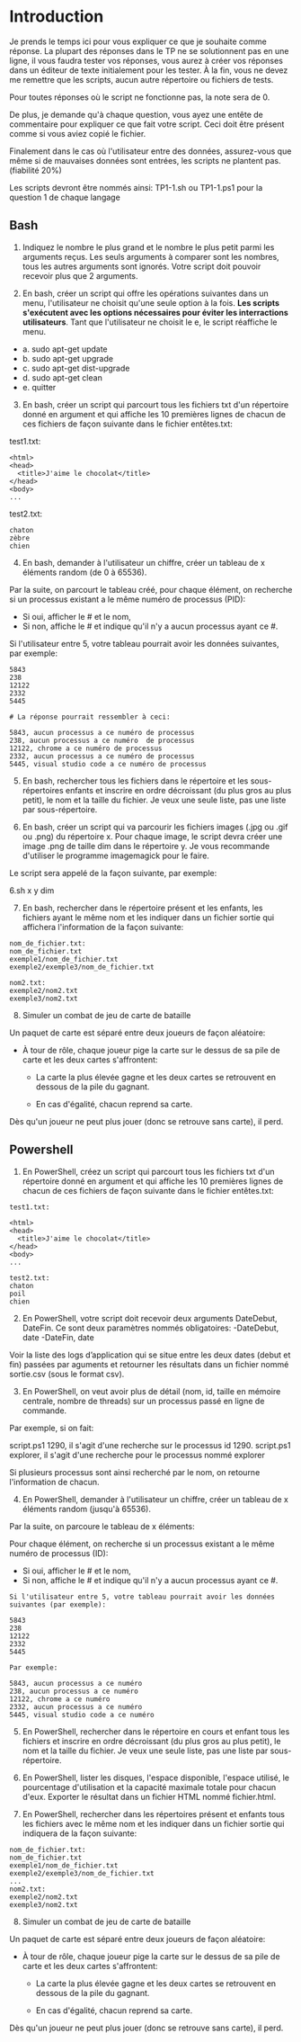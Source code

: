 # Introduction

Je prends le temps ici pour vous expliquer ce que je souhaite comme réponse. La plupart des réponses dans le TP ne se solutionnent pas en une ligne, il vous faudra tester vos réponses, vous aurez à créer vos réponses dans un éditeur de texte initialement pour les tester. À la fin, vous ne devez me remettre que les scripts, aucun autre répertoire ou fichiers de tests.

Pour toutes réponses où le script ne fonctionne pas, la note sera de 0.

De plus, je demande qu'à chaque question, vous ayez une entête de commentaire pour expliquer ce que fait votre script. Ceci doit être présent comme si vous aviez copié le fichier.

Finalement dans le cas où l'utilisateur entre des données, assurez-vous que même si de mauvaises données sont entrées, les scripts ne plantent pas. (fiabilité 20%)

Les scripts devront être nommés ainsi: TP1-1.sh ou TP1-1.ps1 pour la question 1 de chaque langage

## Bash

1.  Indiquez le nombre le plus grand et le nombre le plus petit parmi les arguments reçus. Les seuls arguments à comparer sont les nombres, tous les autres arguments sont ignorés. Votre script doit pouvoir recevoir plus que 2 arguments. 

2. En bash, créer un script qui offre les opérations suivantes dans un menu, l'utilisateur ne choisit qu'une seule option à la fois. **Les scripts s'exécutent avec les options nécessaires pour éviter les interractions utilisateurs**. Tant que l'utilisateur ne choisit le e, le script réaffiche le menu.

  - a. sudo apt-get update
  - b. sudo apt-get upgrade
  - c. sudo apt-get dist-upgrade
  - d. sudo apt-get clean
  - e. quitter
 
3. En bash, créer un script qui parcourt tous les fichiers txt d'un répertoire donné en argument et qui affiche les 10 premières lignes de chacun de ces fichiers de façon suivante dans le fichier entêtes.txt:

test1.txt:
```
<html>
<head>
  <title>J'aime le chocolat</title>
</head>
<body>
...
```
 
test2.txt:
```
chaton
zèbre
chien
```

4. En bash, demander à l'utilisateur un chiffre, créer un tableau de x éléments random (de 0 à 65536). 
 
Par la suite, on parcourt le tableau créé, pour chaque élément, on recherche si un processus existant a le même numéro de processus (PID):
- Si oui, afficher le # et le nom, 
- Si non, affiche le # et indique qu'il n'y a aucun processus ayant ce #.

Si l'utilisateur entre 5, votre tableau pourrait avoir les données suivantes, par exemple:

```
5843
238
12122
2332
5445

# La réponse pourrait ressembler à ceci:

5843, aucun processus a ce numéro de processus
238, aucun processus a ce numéro  de processus
12122, chrome a ce numéro de processus
2332, aucun processus a ce numéro de processus
5445, visual studio code a ce numéro de processus
```
 
5. En bash, rechercher tous les fichiers dans le répertoire et les sous-répertoires enfants  et inscrire en ordre décroissant (du plus gros au plus petit), le nom et la taille du fichier. Je veux une seule liste, pas une liste par sous-répertoire.

6. En bash, créer un script qui va parcourir les fichiers images (.jpg ou .gif ou .png) du répertoire x. Pour chaque image, le script devra créer une image .png de taille dim dans le répertoire y. Je vous recommande d'utiliser le programme imagemagick pour le faire.

Le script sera appelé de la façon suivante, par exemple: 

6.sh x y dim
 
7. En bash, rechercher dans le répertoire présent et les enfants, les fichiers ayant le même nom et les indiquer dans un fichier sortie qui affichera l'information de la façon suivante:

```
nom_de_fichier.txt:
nom_de_fichier.txt
exemple1/nom_de_fichier.txt
exemple2/exemple3/nom_de_fichier.txt

nom2.txt:
exemple2/nom2.txt
exemple3/nom2.txt
```
 
8. Simuler un combat de jeu de carte de bataille

Un paquet de carte est séparé entre deux joueurs de façon aléatoire:
  
- À tour de rôle, chaque joueur pige la carte sur le dessus de sa pile de carte et les deux cartes s'affrontent:

  - La carte la plus élevée gagne et les deux cartes se 
  retrouvent en dessous de la pile du gagnant.

  - En cas d'égalité, chacun reprend sa carte.

Dès qu'un joueur ne peut plus jouer (donc se retrouve sans carte), il perd.

 ## Powershell

 1. En PowerShell, créez un script qui parcourt tous les fichiers txt d'un répertoire donné en argument et qui affiche les 10 premières lignes de chacun de ces fichiers de façon suivante dans le fichier entêtes.txt:

```
test1.txt:

<html>
<head>
  <title>J'aime le chocolat</title>
</head>
<body>
...
 
test2.txt:
chaton
poil
chien
```

2. En PowerShell, votre script doit recevoir deux arguments DateDebut, DateFin. Ce sont deux paramètres nommés obligatoires:
-DateDebut, date
-DateFin, date 
 
Voir la liste des logs d’application qui se situe entre les deux dates (debut et fin) passées par aguments et retourner les résultats dans un fichier nommé sortie.csv (sous le format csv).

3. En PowerShell, on veut avoir plus de détail (nom, id, taille en mémoire centrale, nombre de threads) sur un processus passé en ligne de commande.
 
Par exemple, si on fait:
 
script.ps1 1290, il s'agit d'une recherche sur le processus id 1290.
script.ps1 explorer, il s'agit d'une recherche pour le processus nommé explorer
 
Si plusieurs processus sont ainsi recherché par le nom, on retourne l'information de chacun.

4. En PowerShell, demander à l'utilisateur un chiffre, créer un tableau de x éléments random (jusqu'à 65536). 
 
Par la suite, on parcoure le tableau de x éléments:
 
Pour chaque élément, on recherche si un processus existant a le même numéro de processus (ID):
 - Si oui, afficher le # et le nom, 
 - Si non, affiche le # et indique qu'il n'y a aucun processus ayant ce #.

```
Si l'utilisateur entre 5, votre tableau pourrait avoir les données suivantes (par exemple):

5843
238
12122
2332
5445

Par exemple:

5843, aucun processus a ce numéro
238, aucun processus a ce numéro
12122, chrome a ce numéro
2332, aucun processus a ce numéro
5445, visual studio code a ce numéro
```

5. En PowerShell, rechercher dans le répertoire en cours et enfant tous les fichiers et inscrire en ordre décroissant (du plus gros au plus petit), le nom et la taille du fichier. Je veux une seule liste, pas une liste par sous-répertoire.

6. En PowerShell, lister les disques, l'espace disponible, l'espace utilisé, le pourcentage d'utilisation et la capacité maximale totale pour chacun d'eux. Exporter le résultat dans un fichier HTML nommé fichier.html.

7. En PowerShell, rechercher dans les répertoires présent et enfants tous les fichiers avec le même nom et les indiquer dans un fichier sortie qui indiquera de la façon suivante:
 
```
nom_de_fichier.txt:
nom_de_fichier.txt
exemple1/nom_de_fichier.txt
exemple2/exemple3/nom_de_fichier.txt
...
nom2.txt:
exemple2/nom2.txt
exemple3/nom2.txt
```

8. Simuler un combat de jeu de carte de bataille

Un paquet de carte est séparé entre deux joueurs de façon aléatoire:
  
- À tour de rôle, chaque joueur pige la carte sur le dessus de sa pile de carte et les deux cartes s'affrontent:

  - La carte la plus élevée gagne et les deux cartes se 
  retrouvent en dessous de la pile du gagnant.

  - En cas d'égalité, chacun reprend sa carte.

Dès qu'un joueur ne peut plus jouer (donc se retrouve sans carte), il perd.
 